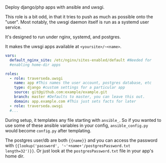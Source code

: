 Deploy django/php apps with ansible and uwsgi.

This role is a bit odd, in that it tries to push as much as possible onto
the "user". Most notably, the uwsgi daemon itself is run as a systemd user
service.

It's designed to run under nginx, systemd, and postgres.

It makes the uwsgi apps available at `<yoursite>/~<name>`.

```yaml
vars:
  default_nginx_site: /etc/nginx/sites-enabled/default #Needed for
  #enabling home-dir apps

roles:
  - role: traverseda.uwsgi
    name: app #This names the user account, postgres database, etc
    type: django #custom settings for a particular app
    source: git@github.com:example/example.git
    branch: master #Defaults to master, you can leave this out.
    domain: app.example.com #This just sets facts for later
  - role: traverseda.uwsgi
  #...
```

During setup, it templates any file starting with `ansible_`. So if you wanted
to use some of these ansible variables in your config, `ansible_config.py` would
become `config.py` after templating.

The postgres user/db are both `{{name}}` and you can access the password with
`{{lookup('password', '~'+name+'/postgresPassword.txt length=32')}}`. Or just
look at the `postgresPassword.txt` file in your app's home dir.
